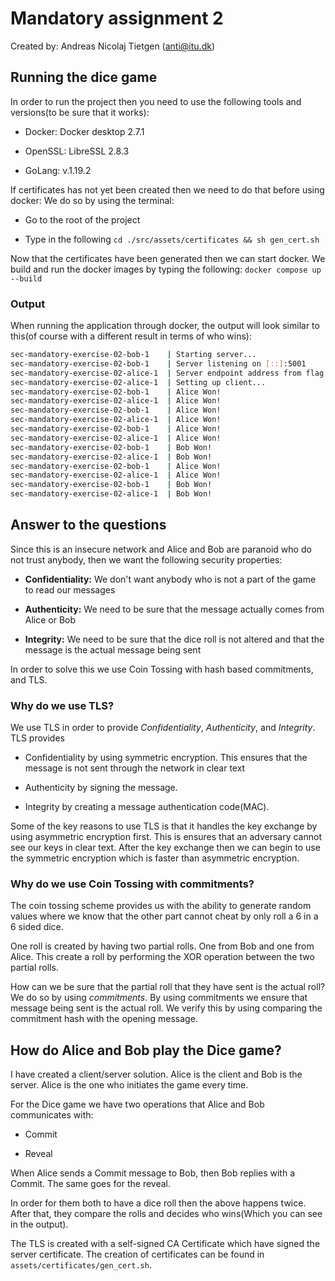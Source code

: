 # Mandatory assignment 2

Created by: Andreas Nicolaj Tietgen (anti@itu.dk)

## Running the dice game
In order to run the project then you need to use the following tools and versions(to be sure that it works):

- Docker: Docker desktop 2.7.1

- OpenSSL: LibreSSL 2.8.3

- GoLang: v.1.19.2

If certificates has not yet been created then we need to do that before using docker:
We do so by using the terminal:

- Go to the root of the project
  
- Type in the following `cd ./src/assets/certificates && sh gen_cert.sh`

Now that the certificates have been generated then we can start docker.
We build and run the docker images by typing the following: `docker compose up --build`

### Output
When running the application through docker, the output will look similar to this(of course with a different result in terms of who wins):

```bash
sec-mandatory-exercise-02-bob-1    | Starting server...
sec-mandatory-exercise-02-bob-1    | Server listening on [::]:5001 
sec-mandatory-exercise-02-alice-1  | Server endpoint address from flag: bob.dk:5001 
sec-mandatory-exercise-02-alice-1  | Setting up client...
sec-mandatory-exercise-02-bob-1    | Alice Won!
sec-mandatory-exercise-02-alice-1  | Alice Won!
sec-mandatory-exercise-02-bob-1    | Alice Won!
sec-mandatory-exercise-02-alice-1  | Alice Won!
sec-mandatory-exercise-02-bob-1    | Alice Won!
sec-mandatory-exercise-02-alice-1  | Alice Won!
sec-mandatory-exercise-02-bob-1    | Bob Won!
sec-mandatory-exercise-02-alice-1  | Bob Won!
sec-mandatory-exercise-02-bob-1    | Alice Won!
sec-mandatory-exercise-02-alice-1  | Alice Won!
sec-mandatory-exercise-02-bob-1    | Bob Won!
sec-mandatory-exercise-02-alice-1  | Bob Won!
```
## Answer to the questions
Since this is an insecure network and Alice and Bob are paranoid who do not trust anybody, then we want the following security properties:

- **Confidentiality:** We don't want anybody who is not a part of the game to read our messages

- **Authenticity:** We need to be sure that the message actually comes from Alice or Bob

- **Integrity:** We need to be sure that the dice roll is not altered and that the message is the actual message being sent

In order to solve this we use Coin Tossing with hash based commitments, and TLS. 

### Why do we use TLS?
We use TLS in order to provide *Confidentiality*, *Authenticity*, and *Integrity*. 
TLS provides 

- Confidentiality by using symmetric encryption. This ensures that the message is not sent through the network in clear text
  
- Authenticity by signing the message. 
  
- Integrity by creating a message authentication code(MAC).

Some of the key reasons to use TLS is that it handles the key exchange by using asymmetric encryption first. This is ensures that an adversary cannot see our keys in clear text. After the key exchange then we can begin to use the symmetric encryption which is faster than asymmetric encryption.

### Why do we use Coin Tossing with commitments?
The coin tossing scheme provides us with the ability to generate random values where we know that the other part cannot cheat by only roll a 6 in a 6 sided dice. 

One roll is created by having two partial rolls. One from Bob and one from Alice. This create a roll by performing the XOR operation between the two partial rolls. 

How can we be sure that the partial roll that they have sent is the actual roll? We do so by using *commitments*. By using commitments we ensure that message being sent is the actual roll. We verify this by using comparing the commitment hash with the opening message.

## How do Alice and Bob play the Dice game?
I have created a client/server solution. Alice is the client and Bob is the server. Alice is the one who initiates the game every time. 

For the Dice game we have two operations that Alice and Bob communicates with:

- Commit

- Reveal

When Alice sends a Commit message to Bob, then Bob replies with a Commit.
The same goes for the reveal.

In order for them both to have a dice roll then the above happens twice. After that, they compare the rolls and decides who wins(Which you can see in the output).

The TLS is created with a self-signed CA Certificate which have signed the server certificate. The creation of certificates can be found in `assets/certificates/gen_cert.sh`.